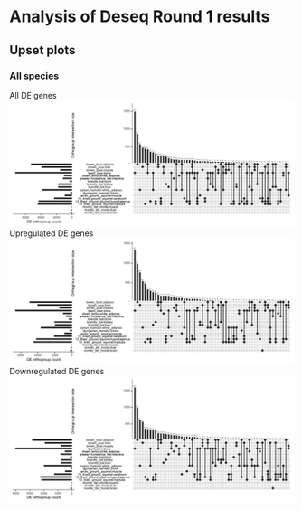 # Analysis of Deseq Round 1 results

## Upset plots

### All species
All DE genes
![All species, all DE genes](supporting_images/ALL_species.upset.png)
Upregulated DE genes
![All species, UPregulated DE genes](supporting_images/ALL_species.UP.upset.png)
Downregulated DE genes
![All species, UPregulated DE genes](supporting_images/ALL_species.DOWN.upset.png)
